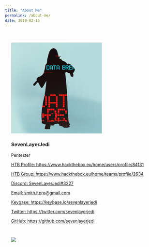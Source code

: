 ```yaml
---
title: "About Me"
permalink: /about-me/
date: 2019-02-15
---
```


<style>
  .container {
      width: 95%;
      margin: 0 auto;
      padding: 20px;
      background: transparent;
  }
</style>



<div class="container">
  <p align="left">
    <a class="author__avatar">
      <img src="/assets/images/avatar.png" alt="SevenLayerJedi" itemprop="image" />
    </a>
  </p>
  
  <p style="text-align: left; margin: auto;">
    <a href="https://www.hackthebox.eu/home/users/profile/84131" itemprop="sameAs" rel="nofollow noopener noreferrer">
      <script src="https://www.hackthebox.eu/badge/84131" height="200"></script>
    </a>  
  </p>
  
  <p align="left">
    <h3 class="author__name" itemprop="name" style="text-align: left;">SevenLayerJedi</h3>
    <p class="author__bio" itemprop="description" style="text-align: left;">
      Pentester
    </p>
  </p>
  
  <p align="left">
    <a href="https://www.hackthebox.eu/home/users/profile/84131" itemprop="sameAs" rel="nofollow noopener noreferrer">
      <i class="far fa-arrow-alt-circle-right" aria-hidden="true"></i> HTB Profile: https://www.hackthebox.eu/home/users/profile/84131
    </a>
  </p>
  
  <p align="left">
    <a href="https://www.hackthebox.eu/home/teams/profile/2634" itemprop="sameAs" rel="nofollow noopener noreferrer">
      <i class="far fa-arrow-alt-circle-right" aria-hidden="true"></i> HTB Group: https://www.hackthebox.eu/home/teams/profile/2634
    </a>
  </p>
  
  <p align="left">
    <a href="https://discord.com" itemprop="sameAs" rel="nofollow noopener noreferrer">
      <i class="far fa-arrow-alt-circle-right" aria-hidden="true"></i> Discord: SevenLayerJedi#3227
    </a>
  </p>
  
  <p align="left">
    <a href="mailto:smith.itpro@gmail.com">
      <meta itemprop="email" content="smith.itpro@gmail.com" />
      <i class="fas fa-fw fa-envelope-square" aria-hidden="true"></i> Email: smith.itpro@gmail.com
    </a>
  </p>
  
  <p align="left">
    <a href="https://keybase.io/sevenlayerjedi" itemprop="sameAs" rel="nofollow noopener noreferrer">
      <i class="fas fa-fw fa-key" aria-hidden="true"></i> Keybase: https://keybase.io/sevenlayerjedi
    </a>
  </p>
  
  <p align="left">
    <a href="https://twitter.com/sevenlayerjedi" itemprop="sameAs" rel="nofollow noopener noreferrer">
      <i class="fab fa-fw fa-twitter-square" aria-hidden="true"></i> Twitter: https://twitter.com/sevenlayerjedi
    </a>
  </p>
  
  <p align="left">
    <a href="https://github.com/sevenlayerjedi" itemprop="sameAs" rel="nofollow noopener noreferrer">
      <i class="fab fa-fw fa-github" aria-hidden="true"></i> GitHub: https://github.com/sevenlayerjedi
    </a>
  </p>
  
  <br />
  <p align="left">
    <a href="https://paypal.me/kjs303">
      <img height="50" src="https://camo.githubusercontent.com/0e9e5cac101f7093336b4589c380ab5dcfdcbab0/68747470733a2f2f63646e2e6a7364656c6976722e6e65742f67682f74776f6c66736f6e2f70617970616c2d6769746875622d627574746f6e40312e302e302f646973742f627574746f6e2e737667" />
    </a>
  </p>
  
</div>
